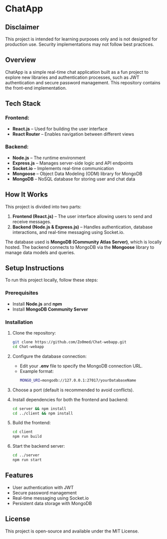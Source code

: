 # ChatApp

## Disclaimer

This project is intended for learning purposes only and is not designed for production use. Security implementations may not follow best practices.

## Overview

ChatApp is a simple real-time chat application built as a fun project to explore new libraries and authentication processes, such as JWT authentication and secure password management. This repository contains the front-end implementation.

## Tech Stack

### Frontend:

- **React.js** – Used for building the user interface
- **React Router** – Enables navigation between different views

### Backend:

- **Node.js** – The runtime environment
- **Express.js** – Manages server-side logic and API endpoints
- **Socket.io** – Implements real-time communication
- **Mongoose** – Object Data Modeling (ODM) library for MongoDB
- **MongoDB** – NoSQL database for storing user and chat data

## How It Works

This project is divided into two parts:

1. **Frontend (React.js)** – The user interface allowing users to send and receive messages.
2. **Backend (Node.js & Express.js)** – Handles authentication, database interactions, and real-time messaging using Socket.io.

The database used is **MongoDB (Community Atlas Server)**, which is locally hosted. The backend connects to MongoDB via the **Mongoose** library to manage data models and queries.

## Setup Instructions

To run this project locally, follow these steps:

### Prerequisites

- Install **Node.js** and **npm**
- Install **MongoDB Community Server**

### Installation

1. Clone the repository:

   ```sh
   git clone https://github.com/Zo0med/Chat-webapp.git
   cd Chat-webapp
   ```

2. Configure the database connection:

   - Edit your **.env** file to specify the MongoDB connection URL.
   - Example format:
     ```sh
     MONGO_URI=mongodb://127.0.0.1:27017/yourDatabaseName
     ```

3. Choose a port (default is recommended to avoid conflicts).

4. Install dependencies for both the frontend and backend:

   ```sh
   cd server && npm install
   cd ../client && npm install
   ```

5. Build the frontend:

   ```sh
   cd client
   npm run build
   ```

6. Start the backend server:

   ```sh
   cd ../server
   npm run start
   ```

## Features

- User authentication with JWT
- Secure password management
- Real-time messaging using Socket.io
- Persistent data storage with MongoDB

## License

This project is open-source and available under the MIT License.

